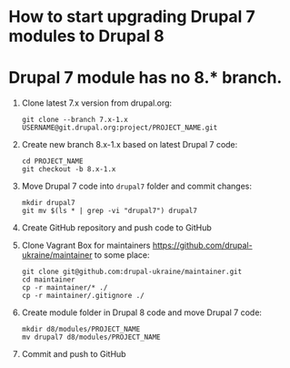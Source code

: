 How to start upgrading Drupal 7 modules to Drupal 8
======

# Drupal 7 module has no 8.* branch.
1. Clone latest 7.x version from drupal.org:

    ```
    git clone --branch 7.x-1.x USERNAME@git.drupal.org:project/PROJECT_NAME.git
    ```
  
2. Create new branch 8.x-1.x based on latest Drupal 7 code:

    ```
    cd PROJECT_NAME
    git checkout -b 8.x-1.x
    ```
    
3. Move Drupal 7 code into `drupal7` folder and commit changes:

    ```
    mkdir drupal7
    git mv $(ls * | grep -vi "drupal7") drupal7
    ```
    
4. Create GitHub repository and push code to GitHub
5. Clone Vagrant Box for maintainers https://github.com/drupal-ukraine/maintainer to some place:

    ```
    git clone git@github.com:drupal-ukraine/maintainer.git
    cd maintainer
    cp -r maintainer/* ./
    cp -r maintainer/.gitignore ./
    ```
6. Create module folder in Drupal 8 code and move Drupal 7 code:

    ```
    mkdir d8/modules/PROJECT_NAME
    mv drupal7 d8/modules/PROJECT_NAME
    ```
    
7. Commit and push to GitHub
